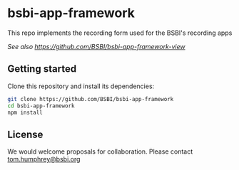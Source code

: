 # bsbi-app-framework

This repo implements the recording form used for the BSBI's recording apps


*See also https://github.com/BSBI/bsbi-app-framework-view*


## Getting started

Clone this repository and install its dependencies:

```bash
git clone https://github.com/BSBI/bsbi-app-framework
cd bsbi-app-framework
npm install
```

## License

We would welcome proposals for collaboration. Please contact tom.humphrey@bsbi.org
